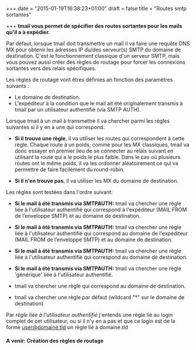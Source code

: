 +++
date = "2015-01-19T16:38:23+01:00"
draft = false
title = "Routes smtp sortantes"

+++
**tmail vous permet de spécifier des routes sortantes pour les mails qu'il a à expédier.**  

Par défaut, lorsque tmail doit transmettre un mail il va faire une requête DNS MX pour obtenir les adresses IP du/des serveur(s) SMTP du domaine de destination. C'est le fonctionnement classique d'un serveur SMTP, mais vous pouvez aussi créer des règles de routage pour forcer les connexions sortantes vers des relais spécifiques. 

<!--more-->

Les règles de routage vont êtres définies an fonction des paramètres suivants : 

* Le domaine de destination.
* L'expéditeur à la condition que le mail ait été originalement transmis à tmail par un utilisateur authentifié (via SMTP AUTH).

Lorsque tmail à un mail à transmettre il va chercher parmi les règles suivantes si il y en a une qui correspond. 

* **Si il trouve une règle**, il va utiliser les routes qui correspondent à cette règle. Chaque route à un poids, comme pour les MX classiques, tmail va donc essayer en premier lieu de se connecter au relais suivant en utilisant la route qui a le poids le plus faible. Dans le cas où plusieurs routes ont le même poids, il va les ordonner aléatoirement ce qui va permettre de faire facilement du round-robin.

* **Si il n'en trouve pas**, il va utiliser les MX du domaine de destination.

Les règles sont testées dans l'ordre suivant:

* **Si le mail à été transmis via SMTPAUTH:** tmail va chercher une règle liée à l'utilisateur authentifié qui correspond à l'expéditeur (MAIL FROM de l’enveloppe SMTP) et au domaine de destination. 

* **Si le mail à été transmis via SMTPAUTH:** tmail va chercher une règle liée à l'utilisateur authentifié qui correspond au domaine de l'expéditeur (MAIL FROM de l’enveloppe SMTP) et au domaine de destination. 

* **Si le mail à été transmis via SMTPAUTH:** tmail va chercher une règle liée à l'utilisateur authentifié qui correspond au domaine de destination. 

* **Si le mail à été transmis via SMTPAUTH:** tmail va chercher une règle 'générique' liée à l'utilisateur authentifié.

* tmail va chercher une règle qui correspond au domaine de destination.

* tmail va chercher une règle par défaut (wildcard "*" sur le domaine de destination)


Par *règle liée à l'utilisateur authentifié* j'entends une règle lié au login complet de cet utilisateur, ou si il n'y en a pas et que ce login est de la forme user@domaine.tld un règle lié à domaine.tld


#### A venir: Création des règles de routage
